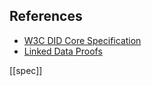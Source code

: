 ## References

- [W3C DID Core Specification](https://www.w3.org/TR/did-core/)
- [Linked Data Proofs](https://w3c-ccg.github.io/ld-proofs/)

[[spec]]
